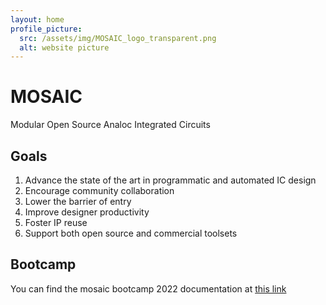 ```yaml
---
layout: home
profile_picture:
  src: /assets/img/MOSAIC_logo_transparent.png
  alt: website picture
---
```


# MOSAIC

Modular Open Source Analoc Integrated Circuits

## Goals

1. Advance the state of the art in programmatic and automated IC design
2. Encourage community collaboration
3. Lower the barrier of entry
4. Improve designer productivity
5. Foster IP reuse
6. Support both open source and commercial toolsets

## Bootcamp

<p>
  You can find the mosaic bootcamp 2022 documentation at <a href="\MOSAIC%20Bootcamp%20Documentation\mosaicdocumain.html"> this link </a>
</p>

